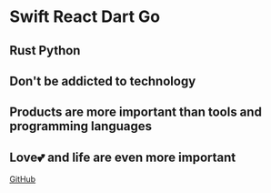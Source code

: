 # Swift React Dart Go

## Rust Python

## Don't be addicted to technology

## Products are more important than tools and programming languages

## Love💕 and life are even more important

[GitHub](https://github.com/tom-fn)